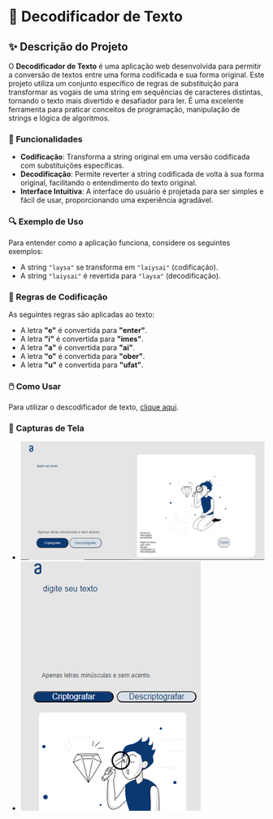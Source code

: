 # 📝 Decodificador de Texto

## ✨ Descrição do Projeto

O **Decodificador de Texto** é uma aplicação web desenvolvida para permitir a conversão de textos entre uma forma codificada e sua forma original. Este projeto utiliza um conjunto específico de regras de substituição para transformar as vogais de uma string em sequências de caracteres distintas, tornando o texto mais divertido e desafiador para ler. É uma excelente ferramenta para praticar conceitos de programação, manipulação de strings e lógica de algoritmos.

### 🚀 Funcionalidades

- **Codificação**: Transforma a string original em uma versão codificada com substituições específicas.
- **Decodificação**: Permite reverter a string codificada de volta à sua forma original, facilitando o entendimento do texto original.
- **Interface Intuitiva**: A interface do usuário é projetada para ser simples e fácil de usar, proporcionando uma experiência agradável.

### 🔍 Exemplo de Uso

Para entender como a aplicação funciona, considere os seguintes exemplos:

- A string `"laysa"` se transforma em `"laiysai"` (codificação).
- A string `"laiysai"` é revertida para `"laysa"` (decodificação).

### 📜 Regras de Codificação

As seguintes regras são aplicadas ao texto:

- A letra **"e"** é convertida para **"enter"**.
- A letra **"i"** é convertida para **"imes"**.
- A letra **"a"** é convertida para **"ai"**.
- A letra **"o"** é convertida para **"ober"**.
- A letra **"u"** é convertida para **"ufat"**.

### 🖱️ Como Usar

Para utilizar o descodificador de texto, [clique aqui](https://laysabernardes.github.io/Decodificador-Alura-One/).

### 📸 Capturas de Tela

- ![Screenshot 1](./images/image1.png)
- ![Screenshot 2](./images/image.png)
